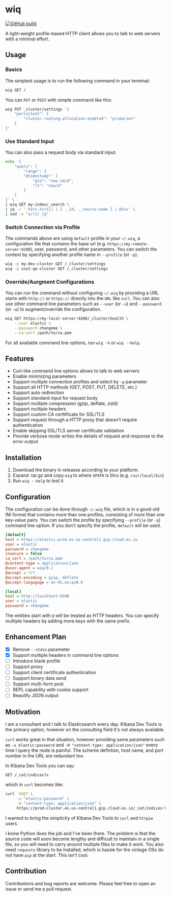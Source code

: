 # wiq

[![GitHub build](https://github.com/elasticsatch/wiq/actions/workflows/rust.yml/badge.svg)](https://github.com/elasticsatch/wiq/actions/workflows/rust.yml)

A light-weight profile-based HTTP client allows you to talk to web servers with a minimal effort. 

## Usage

### Basics

The simplest usage is to run the following command in your terminal: 

```sh
wiq GET /
```

You can `PUT` or `POST` with simple command like this:

```sh
wiq PUT _cluster/settings '{
    "persistent": {
        "cluster.routing.allocation.enabled": "primaries"
    }
}'
```

### Use Standard Input

You can also pass a request body via standard input: 

```sh
echo '{
    "query": {
        "range": {
        "@timestamp": {
            "gte": "now-1d/d",
            "lt": "now/d"
        }
    }
}' \
| wiq GET my-index/_search \
| jq -r '.hits.hits[] | [ ._id, ._source.name ] | @tsv' \
| sed -e "s/\t/ /g"
```

### Switch Connection via Profile

The commands above are using `default` profile in your `~/.wiq`, a configuration file that contains the base url (e.g. `https://my-remote-server:9200`), user, password, and other parameters. You can switch the context by specifying another profile name in `--profile` (or `-p`). 

```sh
wiq -p my-dev-cluster GET /_cluster/settings
wiq -p cust-qa-cluster GET /_cluster/settings
```

### Override/Aurgment Configurations

 You can run the command without configuring `~/.wiq` by providing a URL starts with `http://` or `https://` directly into the `URL` like `curl`. You can also use other command line parameters such as `--user` (or `-u`) and `--password` (or `-w`) to augment/override the configuration.

```sh
wiq GET https://my-local-server:9200/_cluster/health \
    --user elastic \
    --password changeme \
    --ca-cert /path/to/ca.pem
```

For all available command line options, run `wiq -h` or `wiq --help`.

## Features

- Curl-like command line options allows to talk to web servers
- Enable minimizing parameters 
- Support multiple connection profiles and select by `-p` parameter
- Support all HTTP methods (GET, POST, PUT, DELETE, etc.)
- Support auto redirection
- Support standard input for request body
- Support multiple compression (gzip, deflate, zstd)
- Support multiple headers
- Support custom CA certtificate for SSL/TLS
- Support request through a HTTP proxy that doesn't require authentication
- Enable skipping SSL/TLS server certificate validation
- Provide verbose mode writes the details of request and response to the error output

## Installation

1. Download the binary in releases according to your platform.
1. Expand .tar.gz and copy `wiq` to where `$PATH` is thru (e.g. `/usr/local/bin`)
1. Run `wiq --help` to test it.

## Configuration

The configuration can be done through `~/.wiq` file, which is in a good-old INI format that contains more than one profiles, consisting of more than one key-value pairs. You can switch the profile by specifying `--profile` (or `-p`) command line option. If you don't specify the profile, `default` will be used.

```ini
[default]
host = https://elastic-prod.es.us-central1.gcp.cloud.es.io
user = elastic
password = changeme
insecure = false
ca_cert = /path/to/ca.pem
@content-type = application/json
@user-agent = wiq/0.1
@accept = */*
@accept-encoding = gzip, deflate
@accept-langugage = en-US,en;q=0.9

[local]
host = http://localhost:9200
user = elastic
password = changeme
```

The entities start with `@` will be treated as HTTP headers. You can specify multiple headers by adding more keys with the same prefix. 

## Enhancement Plan

- [x] Remove `--stdin` parameter
- [x] Support multiple headers in command line options
- [ ] Introduce blank profile
- [ ] Support proxy
- [ ] Support client certificate authentication
- [ ] Support binary data send
- [ ] Support multi-form post
- [ ] REPL capability with cookie support
- [ ] Beautify JSON output

## Motivation

I am a consultant and I talk to Elasticsearch every day. Kibana Dev Tools is the primary option, however on the consulting field it's not always available. 

`curl` works great in that situation, however providing same parameters such as `-u elastic:password` and `-H "content-type: application/json"` every time I query the node is painful. The scheme defintion, host name, and port number in the URL are redundant too. 

In Kibana Dev Tools you can say:

`GET /_cat/indices?v` 

which in `curl` becomes like:

```sh
curl -XGET \
     -u "elastic:password" \
     -H "content-type: application/json" \
     https://prod-cluster.es.us-central1.gcp.cloud.es.io/_cat/indices?v
```

I wanted to bring the simplicity of Kibana Dev Tools to `curl` and `httpie` users.

I know Python does the job and I've been there. The problem is that the source code will soon become lengthy and difficult to maintain in a single file, so you will need to carry around multiple files to make it work. You also need `requests` library to be installed, which is hassle for the vintage OSs do not have `pip` at the start. This isn't cool.

## Contribution

Contributions and bug reports are welcome. Please feel free to open an issue or send me a pull request.

